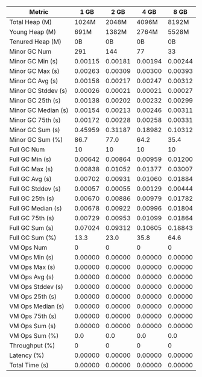 | Metric | 1 GB | 2 GB | 4 GB | 8 GB |
|------|----|----|----|----|
| Total Heap (M) | 1024M | 2048M | 4096M | 8192M |
| Young Heap (M) | 691M | 1382M | 2764M | 5528M |
| Tenured Heap (M) | 0B | 0B | 0B | 0B |
| Minor GC Num | 291 | 144 | 77 | 33 |
| Minor GC Min (s) | 0.00115 | 0.00181 | 0.00194 | 0.00244 |
| Minor GC Max (s) | 0.00263 | 0.00309 | 0.00300 | 0.00393 |
| Minor GC Avg (s) | 0.00158 | 0.00217 | 0.00247 | 0.00312 |
| Minor GC Stddev (s) | 0.00026 | 0.00021 | 0.00021 | 0.00027 |
| Minor GC 25th (s) | 0.00138 | 0.00202 | 0.00232 | 0.00299 |
| Minor GC Median (s) | 0.00154 | 0.00213 | 0.00246 | 0.00311 |
| Minor GC 75th (s) | 0.00172 | 0.00228 | 0.00258 | 0.00331 |
| Minor GC Sum (s) | 0.45959 | 0.31187 | 0.18982 | 0.10312 |
| Minor GC Sum (%) | 86.7 | 77.0 | 64.2 | 35.4 |
| Full GC Num | 10 | 10 | 10 | 10 |
| Full GC Min (s) | 0.00642 | 0.00864 | 0.00959 | 0.01200 |
| Full GC Max (s) | 0.00838 | 0.01052 | 0.01377 | 0.03007 |
| Full GC Avg (s) | 0.00702 | 0.00931 | 0.01060 | 0.01884 |
| Full GC Stddev (s) | 0.00057 | 0.00055 | 0.00129 | 0.00444 |
| Full GC 25th (s) | 0.00670 | 0.00886 | 0.00979 | 0.01782 |
| Full GC Median (s) | 0.00678 | 0.00922 | 0.00996 | 0.01804 |
| Full GC 75th (s) | 0.00729 | 0.00953 | 0.01099 | 0.01864 |
| Full GC Sum (s) | 0.07024 | 0.09312 | 0.10605 | 0.18843 |
| Full GC Sum (%) | 13.3 | 23.0 | 35.8 | 64.6 |
| VM Ops Num | 0 | 0 | 0 | 0 |
| VM Ops Min (s) | 0.00000 | 0.00000 | 0.00000 | 0.00000 |
| VM Ops Max (s) | 0.00000 | 0.00000 | 0.00000 | 0.00000 |
| VM Ops Avg (s) | 0.00000 | 0.00000 | 0.00000 | 0.00000 |
| VM Ops Stddev (s) | 0.00000 | 0.00000 | 0.00000 | 0.00000 |
| VM Ops 25th (s) | 0.00000 | 0.00000 | 0.00000 | 0.00000 |
| VM Ops Median (s) | 0.00000 | 0.00000 | 0.00000 | 0.00000 |
| VM Ops 75th (s) | 0.00000 | 0.00000 | 0.00000 | 0.00000 |
| VM Ops Sum (s) | 0.00000 | 0.00000 | 0.00000 | 0.00000 |
| VM Ops Sum (%) | 0.0 | 0.0 | 0.0 | 0.0 |
| Throughput (%) | 0 | 0 | 0 | 0 |
| Latency (%) | 0.00000 | 0.00000 | 0.00000 | 0.00000 |
| Total Time (s) | 0.00000 | 0.00000 | 0.00000 | 0.00000 |
